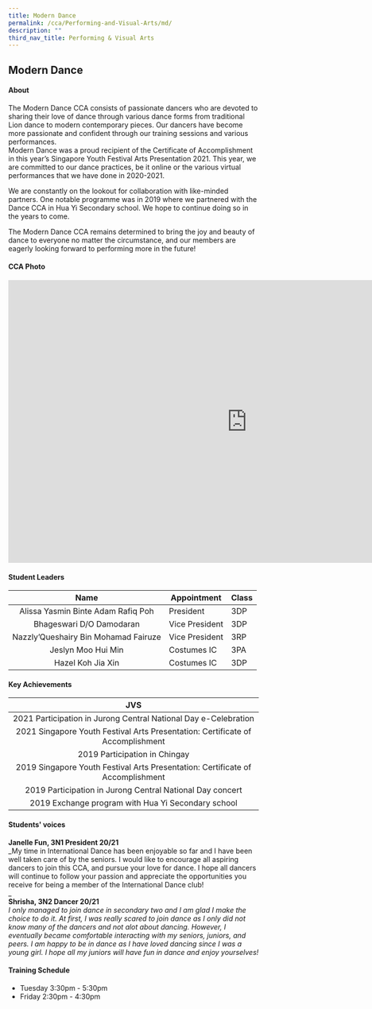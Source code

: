 ```yaml
---
title: Modern Dance
permalink: /cca/Performing-and-Visual-Arts/md/
description: ""
third_nav_title: Performing & Visual Arts
---
```

## Modern Dance

#### About
The Modern Dance CCA consists of passionate dancers who are devoted to sharing their love of dance through various dance forms from traditional Lion dance to modern contemporary pieces. Our dancers have become more passionate and confident through our training sessions and various performances.  
Modern Dance was a proud recipient of the Certificate of Accomplishment in this year’s Singapore Youth Festival Arts Presentation 2021. This year, we are committed to our dance practices, be it online or the various virtual performances that we have done in 2020-2021.  
  
We are constantly on the lookout for collaboration with like-minded partners. One notable programme was in 2019 where we partnered with the Dance CCA in Hua Yi Secondary school. We hope to continue doing so in the years to come.  
  
The Modern Dance CCA remains determined to bring the joy and beauty of dance to everyone no matter the circumstance, and our members are eagerly looking forward to performing more in the future!

#### CCA Photo
<iframe src="https://docs.google.com/presentation/d/e/2PACX-1vSaBUM4cBAXwOdKVUpUDp21ez8NiSReVdnRpENO12qCWDpY-DwvfzCCI7OTGwRf98fFWOryIQvT7xtP/embed?start=true&amp;loop=true&amp;delayms=5000" frameborder="0" width="960" height="569" allowfullscreen="true"></iframe>

#### Student Leaders

| Name | Appointment | Class |
|:---:|---|---|
| Alissa Yasmin Binte Adam Rafiq Poh | President | 3DP |
| Bhageswari D/O Damodaran | Vice President | 3DP |
| Nazzly’Queshairy Bin Mohamad Fairuze | Vice President | 3RP |
| Jeslyn Moo Hui Min | Costumes IC | 3PA |
| Hazel Koh Jia Xin | Costumes IC | 3DP |

#### Key Achievements

| JVS |
|:---:|
| 2021 Participation in Jurong Central National Day e-Celebration |
| 2021 Singapore Youth Festival Arts Presentation: Certificate of Accomplishment |
| 2019 Participation in Chingay |
| 2019 Singapore Youth Festival Arts Presentation: Certificate of Accomplishment |
| 2019 Participation in Jurong Central National Day concert |
| 2019 Exchange program with Hua Yi Secondary school |

#### Students' voices
**Janelle Fun, 3N1 President 20/21** <br>
_My time in International Dance has been enjoyable so far and I have been well taken care of by the seniors. I would like to encourage all aspiring dancers to join this CCA, and pursue your love for dance. I hope all dancers will continue to follow your passion and appreciate the opportunities you receive for being a member of the International Dance club!  
_  
**Shrisha, 3N2 Dancer 20/21** <br>
_I only managed to join dance in secondary two and I am glad I make the choice to do it. At first, I was really scared to join dance as I only did not know many of the dancers and not alot about dancing. However, I eventually became comfortable interacting with my seniors, juniors, and peers. I am happy to be in dance as I have loved dancing since I was a young girl. I hope all my juniors will have fun in dance and enjoy yourselves!_  

#### Training Schedule
- Tuesday 3:30pm - 5:30pm<br>
- Friday 2:30pm - 4:30pm